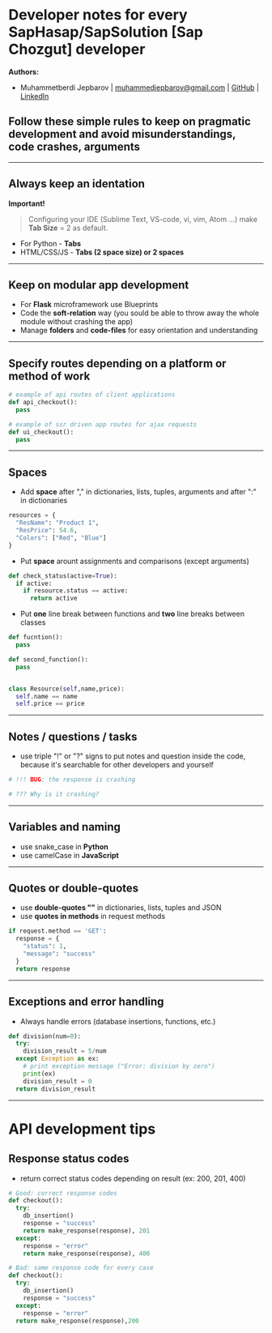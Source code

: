 # Developer notes for every SapHasap/SapSolution [Sap Chozgut] developer
**Authors:** 
+ Muhammetberdi Jepbarov | muhammedjepbarov@gmail.com | [GitHub](github.com/mike-bionic) | [LinkedIn](https://www.linkedin.com/in/muhammed-jepbarov/)
## Follow these simple rules to keep on pragmatic development and avoid misunderstandings, code crashes, arguments
-----------
## Always keep an identation
**Important!**
>Configuring your IDE (Sublime Text, VS-code, vi, vim, Atom ...) make **Tab Size** = 2 as default.
+ For Python - **Tabs**
+ HTML/CSS/JS - **Tabs (2 space size) or 2 spaces** 
-----------
## Keep on modular app development
+ For **Flask** microframework use Blueprints
+ Code the **soft-relation** way (you sould be able to throw away the whole module without crashing the app)
+ Manage **folders** and **code-files** for easy orientation and understanding
-----------
## Specify routes depending on a platform or method of work
```python
# example of api routes of client applications
def api_checkout():
  pass

# example of ssr driven app routes for ajax requests
def ui_checkout():
  pass
```
-----------
## Spaces
+ Add **space** after "," in dictionaries, lists, tuples, arguments
and after ":" in dictionaries 
```python
resources = {
  "ResName": "Product 1",
  "ResPrice": 54.6,
  "Colors": ["Red", "Blue"]
}
```
+ Put **space** arount assignments and comparisons (except arguments)
```python
def check_status(active=True):
  if active:
    if resource.status == active:
      return active
```
+ Put **one** line break between functions and **two** line breaks between classes
```python
def fucntion():
  pass

def second_function():
  pass


class Resource(self,name,price):
  self.name == name
  self.price == price
```
-----------
## Notes / questions / tasks
+ use triple "!" or "?" signs to put notes and question inside the code, because it's searchable for other developers and yourself
```python
# !!! BUG: the response is crashing

# ??? Why is it crashing?
```
-----------
## Variables and naming
+ use snake_case in **Python**
+ use camelCase in **JavaScript**
-----------
## Quotes or double-quotes
+ use **double-quotes ""** in dictionaries, lists, tuples and JSON
+ use **quotes in methods** in request methods
```python
if request.method == 'GET':
  response = {
    "status": 1,
    "message": "success"
  }
  return response
```
-----------
## Exceptions and error handling
+ Always handle errors (database insertions, functions, etc.)
```python
def division(num=0):
  try:
    division_result = 5/num
  except Exception as ex:
    # print exception message ("Error: division by zero")
    print(ex)
    division_result = 0
  return division_result 
``` 
-----------
# API development tips
## Response status codes
+ return correct status codes depending on result (ex: 200, 201, 400)
```python
# Good: correct response codes
def checkout():
  try:
    db_insertion()
    response = "success"
    return make_response(response), 201
  except:
    response = "error"
    return make_response(response), 400

# Bad: same response code for every case
def checkout():
  try:
    db_insertion()
    response = "success"
  except:
    response = "error"
  return make_response(response),200
```
